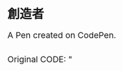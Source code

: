 # 創造者

A Pen created on CodePen.

Original CODE: 
"
<!DOCTYPE html>
<html lang="zh-TW">
<head>
    <meta charset="UTF-8">
    <meta name="viewport" content="width=device-width, initial-scale=1.0">
    <title>嘉大民雄動漫社</title>
    <link href="https://fonts.googleapis.com/css2?family=Nunito:wght@300;400;700&display=swap" rel="stylesheet">
    <style>
        * {
            margin: 0;
            padding: 0;
            box-sizing: border-box;
        }

        body {
            font-family: 'Nunito', sans-serif;
            line-height: 1.6;
            background: linear-gradient(135deg, #f5f7fa, #c3cfe2);
            color: #333;
            overflow-x: hidden;
        }

        header {
            background: linear-gradient(135deg, #6a11cb, #2575fc);
            color: white;
            padding: 2rem 1rem;
            text-align: center;
            position: relative;
        }

        header h1 {
            font-size: 3rem;
            margin-bottom: 0.5rem;
        }

        header p {
            font-size: 1.5rem;
            font-weight: 300;
        }

        nav {
            display: flex;
            justify-content: center;
            background: #333;
            position: sticky;
            top: 0;
            z-index: 1000;
        }

        nav a {
            color: white;
            padding: 1rem;
            text-decoration: none;
            transition: background 0.3s ease;
        }

        nav a:hover {
            background: #575757;
        }

        section {
            padding: 4rem 2rem;
            text-align: center;
        }

        section:nth-child(even) {
            background: #f0f4f8;
        }

        h2 {
            font-size: 2.5rem;
            color: #6a11cb;
            margin-bottom: 1rem;
        }

        p {
            font-size: 1.2rem;
            margin-bottom: 2rem;
        }

        .contact a {
            display: inline-block;
            margin: 0.5rem;
            color: #2575fc;
            font-weight: bold;
            text-decoration: none;
            border: 2px solid #2575fc;
            padding: 0.5rem 1rem;
            border-radius: 25px;
            transition: background 0.3s, color 0.3s;
        }

        .contact a:hover {
            background: #2575fc;
            color: white;
        }

        #backToTop {
            position: fixed;
            bottom: 20px;
            right: 20px;
            background: #6a11cb;
            color: white;
            border: none;
            padding: 10px 15px;
            border-radius: 50%;
            cursor: pointer;
            box-shadow: 0 4px 8px rgba(0, 0, 0, 0.2);
            display: none;
        }

        .shape {
            position: absolute;
            width: 50px;
            height: 50px;
            opacity: 0.3;
        }

        .triangle {
            clip-path: polygon(50% 0%, 0% 100%, 100% 100%);
            background: #6a11cb;
        }

        .square {
            background: #2575fc;
        }

        @keyframes float {
            0% { transform: translateY(0); }
            50% { transform: translateY(-20px); }
            100% { transform: translateY(0); }
        }
    </style>
</head>
<body>
    <header>
        <h1>嘉大民雄動漫社</h1>
        <p>讓動漫成為我們的共同語言！</p>
    </header>

    <nav>
        <a href="#about">社團介紹</a>
        <a href="#activities">活動資訊</a>
        <a href="#contact">聯絡我們</a>
    </nav>

    <section id="about">
        <h2>社團介紹</h2>
        <p>我們是嘉義大學民雄動漫社，致力於推廣動畫、漫畫、遊戲及小說（ACGN）文化，歡迎所有喜愛動漫、漫畫、遊戲和Cosplay的朋友加入我們的大家庭！</p>
    </section>

    <section id="activities">
        <h2>活動資訊</h2>
        <p>每週四晚上 19:00-22:00，我們在嘉義大學民雄校區人文館J101舉辦各種精彩活動，包含繪畫、寫作、遊戲交流及Cos道具製作等，歡迎參加！</p>
    </section>

    <section id="contact">
        <h2>聯絡我們</h2>
        <div class="contact">
            <a href="https://discord.com/invite/uWab7j7g9U" target="_blank">加入Discord</a>
            <a href="mailto:ncyumxacgn@gmail.com">寄送Email</a>
            <a href="https://www.instagram.com/ncyu_mx_acgn/" target="_blank">追蹤Instagram</a>
            <a href="https://www.facebook.com/profile.php?id=61559429451140" target="_blank">按讚Facebook</a>
        </div>
    </section>

    <button id="backToTop">⬆</button>

    <script>
        document.addEventListener('DOMContentLoaded', () => {
            const backToTopButton = document.getElementById('backToTop');

            window.addEventListener('scroll', () => {
                if (window.scrollY > 300) {
                    backToTopButton.style.display = 'block';
                } else {
                    backToTopButton.style.display = 'none';
                }
            });

            backToTopButton.addEventListener('click', () => {
                window.scrollTo({ top: 0, behavior: 'smooth' });
            });

            const shapes = ['triangle', 'square'];
            const numShapes = Math.floor(Math.random() * (8 - 4 + 1)) + 4;

            for (let i = 0; i < numShapes; i++) {
                const shape = document.createElement('div');
                shape.classList.add('shape', shapes[Math.floor(Math.random() * shapes.length)]);
                shape.style.left = `${Math.random() * 100}vw`;
                shape.style.top = `${Math.random() * 100}vh`;
                shape.style.animation = `float ${Math.random() * 5 + 5}s ease-in-out infinite`;

                document.body.appendChild(shape);
            }
        });
    </script>
</body>
</html>
"
